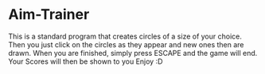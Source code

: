 # Aim-Trainer
This is a standard program that creates circles of a size of your choice.
Then you just click on the circles as they appear and new ones then are drawn.
When you are finished, simply press ESCAPE and the game will end. 
Your Scores will then be shown to you
Enjoy :D
